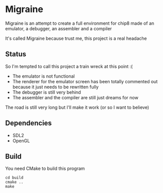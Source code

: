 # Migraine

Migraine is an attempt to create a full environment for chip8 made of an emulator, a debugger, an assembler and a compiler

It's called Migraine because trust me, this project is a real headache

## Status

So I'm tempted to call this project a train wreck at this point :(

- The emulator is not functional
- The renderer for the emulator screen has been totally commented out because it just needs to be rewritten fully
- The debugger is still very behind
- The assembler and the compiler are still just dreams for now

The road is still very long but I'll make it work (or so I want to believe)

## Dependencies

- SDL2
- OpenGL

## Build

You need CMake to build this program

```
cd build
cmake ..
make
```
